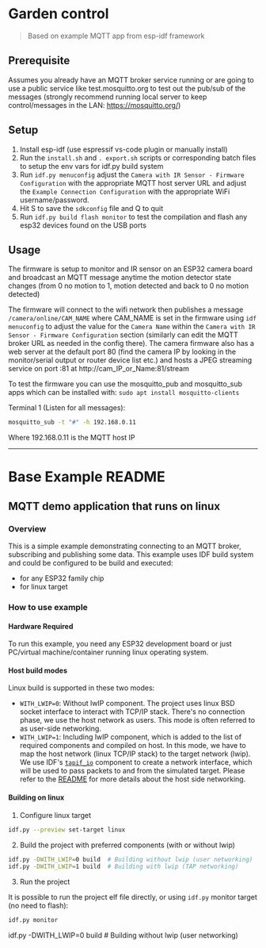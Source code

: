 # Garden control
> Based on example MQTT app from esp-idf framework

## Prerequisite
Assumes you already have an MQTT broker service running or are going to use a public service like test.mosquitto.org to test out the pub/sub of the messages (strongly recommend running local server to keep control/messages in the LAN: https://mosquitto.org/)


## Setup
1. Install esp-idf (use espressif vs-code plugin or manually install)
1. Run the `install.sh` and `. export.sh` scripts or corresponding batch files to setup the env vars for idf.py build system
1. Run `idf.py menuconfig` adjust the `Camera with IR Sensor - Firmware Configuration` with the appropriate MQTT host server URL and adjust the `Example Connection Configuration` with the appropriate WiFi username/password.
1. Hit S to save the `sdkconfig` file and Q to quit
1. Run `idf.py build flash monitor` to test the compilation and flash any esp32 devices found on the USB ports

## Usage
The firmware is setup to monitor and IR sensor on an ESP32 camera board and broadcast an MQTT message anytime the motion detector state changes (from 0 no motion to 1, motion detected and back to 0 no motion detected)

The firmware will connect to the wifi network then publishes a message `/camera/online/CAM_NAME` where CAM_NAME is set in the firmware using `idf menuconfig` to adjust the value for the `Camera Name` within the `Camera with IR Sensor - Firmware Configuration` section (similarly can edit the MQTT broker URL as needed in the config there).  The camera firmware also has a web server at the default port 80 (find the camera IP by looking in the monitor/serial output or router device list etc.) and hosts a JPEG streaming service on port :81 at http://cam_IP_or_Name:81/stream

To test the firmware you can use the mosquitto_pub and mosquitto_sub apps which can be installed with: `sudo apt install mosquitto-clients`

Terminal 1 (Listen for all messages):

```bash
mosquitto_sub -t "#" -h 192.168.0.11
```

Where 192.168.0.11 is the MQTT host IP

---

# Base Example README

## MQTT demo application that runs on linux

### Overview

This is a simple example demonstrating connecting to an MQTT broker, subscribing and publishing some data.
This example uses IDF build system and could be configured to be build and executed:
* for any ESP32 family chip
* for linux target

### How to use example

#### Hardware Required

To run this example, you need any ESP32 development board or just PC/virtual machine/container running linux operating system.

#### Host build modes

Linux build is supported in these two modes:
* `WITH_LWIP=0`: Without lwIP component. The project uses linux BSD socket interface to interact with TCP/IP stack. There's no connection phase, we use the host network as users. This mode is often referred to as user-side networking.
* `WITH_LWIP=1`: Including lwIP component, which is added to the list of required components and compiled on host. In this mode, we have to map the host network (linux TCP/IP stack) to the target network (lwip). We use IDF's [`tapif_io`](https://github.com/espressif/esp-idf/tree/master/examples/common_components/protocol_examples_tapif_io) component to create a network interface, which will be used to pass packets to and from the simulated target. Please refer to the [README](https://github.com/espressif/esp-idf/tree/master/examples/common_components/protocol_examples_tapif_io#readme) for more details about the host side networking.

#### Building on linux

1) Configure linux target
```bash
idf.py --preview set-target linux
```

2) Build the project with preferred components (with or without lwip)
```bash
idf.py -DWITH_LWIP=0 build  # Building without lwip (user networking)
idf.py -DWITH_LWIP=1 build  # Building with lwip (TAP networking)
```

3) Run the project

It is possible to run the project elf file directly, or using `idf.py` monitor target (no need to flash):
```bash
idf.py monitor
```
idf.py -DWITH_LWIP=0 build  # Building without lwip (user networking)
